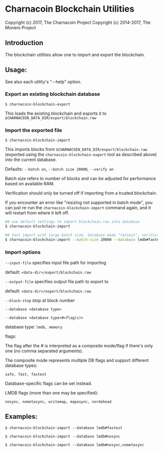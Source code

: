 # Charnacoin Blockchain Utilities

Copyright (c) 2017, The Charnacoin Project
Copyright (c) 2014-2017, The Monero Project

## Introduction

The blockchain utilities allow one to import and export the blockchain.

## Usage:

See also each utility's "--help" option.

### Export an existing blockchain database

`$ charnacoin-blockchain-export`

This loads the existing blockchain and exports it to `$CHARNACOIN_DATA_DIR/export/blockchain.raw`

### Import the exported file

`$ charnacoin-blockchain-import`

This imports blocks from `$CHARNACOIN_DATA_DIR/export/blockchain.raw` (exported using the
`charnacoin-blockchain-export` tool as described above) into the current database.

Defaults: `--batch on`, `--batch size 20000`, `--verify on`

Batch size refers to number of blocks and can be adjusted for performance based on available RAM.

Verification should only be turned off if importing from a trusted blockchain.

If you encounter an error like "resizing not supported in batch mode", you can just re-run
the `charnacoin-blockchain-import` command again, and it will restart from where it left off.

```bash
## use default settings to import blockchain.raw into database
$ charnacoin-blockchain-import

## fast import with large batch size, database mode "fastest", verification off
$ charnacoin-blockchain-import --batch-size 20000 --database lmdb#fastest --verify off

```

### Import options

`--input-file`
specifies input file path for importing

default: `<data-dir>/export/blockchain.raw`

`--output-file`
specifies output file path to export to

default: `<data-dir>/export/blockchain.raw`

`--block-stop`
stop at block number

`--database <database type>`

`--database <database type>#<flag(s)>`

database type: `lmdb, memory`

flags:

The flag after the # is interpreted as a composite mode/flag if there's only
one (no comma separated arguments).

The composite mode represents multiple DB flags and support different database types:

`safe, fast, fastest`

Database-specific flags can be set instead.

LMDB flags (more than one may be specified):

`nosync, nometasync, writemap, mapasync, nordahead`

## Examples:

```
$ charnacoin-blockchain-import --database lmdb#fastest

$ charnacoin-blockchain-import --database lmdb#nosync

$ charnacoin-blockchain-import --database lmdb#nosync,nometasync
```
